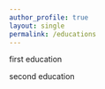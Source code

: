 ```yaml
---
author_profile: true
layout: single
permalink: /educations
---
```


first education

second education